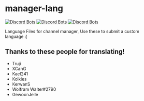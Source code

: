 # manager-lang
[![Discord Bots](https://discordbots.org/api/widget/status/345612130122334209.png)](https://discordbots.org/bot/345612130122334209)
[![Discord Bots](https://discordbots.org/api/widget/servers/345612130122334209.png)](https://discordbots.org/bot/345612130122334209)
[![Discord Bots](https://discordbots.org/api/widget/lib/345612130122334209.png)](https://discordbots.org/bot/345612130122334209)

Language Files for channel manager, Use these to submit a custom language :)


## Thanks to these people for translating!
- Truji
- XCanG
- Kael241
- Kolkies
- KerwanS
- Wolfram Walter#2790
- GewoonJelle
